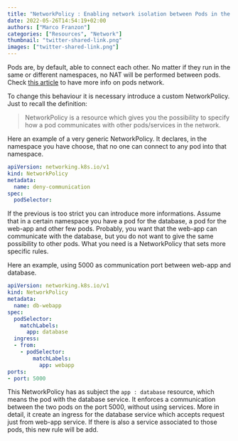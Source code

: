 ```yaml
---
title: "NetworkPolicy : Enabling network isolation between Pods in the same Namespace"
date: 2022-05-26T14:54:19+02:00
authors: ["Marco Franzon"]
categories: ["Resources", "Network"]
thumbnail: "twitter-shared-link.png"
images: ["twitter-shared-link.png"]
---
```


Pods are, by default, able to connect each other. No matter if they run in the same or different namespaces, no NAT will be performed between pods. Check [this article](https://kubetips.cloud/posts/containersinpod/) to have more info on pods network.

To change this behaviour it is necessary introduce a custom NetworkPolicy. Just to recall the definition:

> NetworkPolicy is a resource which gives you the possibility to specify how a pod communicates with other pods/services in the network.

Here an example of a very generic NetworkPolicy. It declares, in the namespace you have choose, that no one can connect to any pod into that namespace.

```yaml
apiVersion: networking.k8s.io/v1
kind: NetworkPolicy
metadata:
  name: deny-communication
spec:
  podSelector:
```

If the previous is too strict you can introduce more informations. Assume that in a certain namespace you have a pod for the database, a pod for the web-app and other few pods. Probably, you want that the web-app can communicate with the database, but you do not want to give the same possibility to other pods.
What you need is a NetworkPolicy that sets more specific rules.

Here an example, using 5000 as communication port between web-app and database.

```yaml
apiVersion: networking.k8s.io/v1
kind: NetworkPolicy
metadata:
  name: db-webapp
spec:
  podSelector:
    matchLabels:
      app: database
  ingress:
  - from:
    - podSelector:
        matchLabels:
          app: webapp
ports:
- port: 5000
```

This NetworkPolicy has as subject the `app : database` resource, which means the pod with the database service. It enforces a communication between the two pods on the port 5000, without using services. More in detail, it create an ingress for the database service which accepts request just from web-app service. If there is also a service associated to those pods, this new rule will be add.
